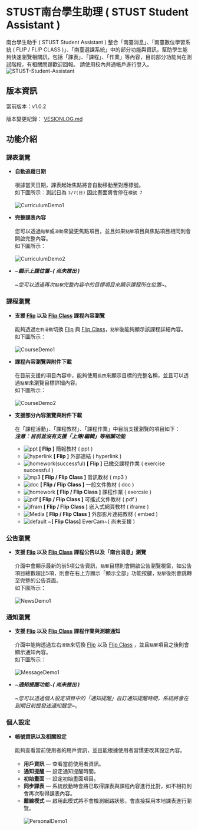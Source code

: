 
# STUST南台學生助理 ( STUST Student Assistant )
南台學生助手 ( STUST Student Assistant )  整合「南臺消息」、「南臺數位學習系統 ( FLIP / FLIP CLASS )」、「南臺選課系統」中的部分功能與資訊，幫助學生能夠快速瀏覽相關訊，包括「課表」、「課程」、「作業」等內容，目前部分功能尚在測試階段，有相關問題歡迎回報。
請使用校內共通帳戶進行登入。
![STUST-Student-Assistant](sampledata/STUST-Student-Assistant.png)
## 版本資訊
當前版本：v1.0.2

版本變更紀錄： [VESIONLOG.md](VERSIONLOG.md)
## 功能介紹
### 課表瀏覽
* **自動追蹤日期**<br>
<br>根據當天日期，課表起始焦點將會自動移動至對應標號。
<br>如下圖所示：測試日為 `3/7(日)` 因此畫面將會停在`標號 7 `<br>
<br>![CurriculumDemo1](sampledata/CurriculumDemo1.gif)

* **完整課表內容**<br>
<br>您可以透過`點擊`或`滑動`來變更焦點項目，並且如果`點擊`項目與焦點項目相同則會開啟完整內容。
<br>如下圖所示：<br>
<br>![CurriculumDemo2](sampledata/CurriculumDemo2.gif)

* ~**_顯示上課位置_**~**_( 尚未推出 )_**<br>
<br>~_您可以透過再次`點擊`完整內容中的目標項目來顯示課程所在位置_~。

### 課程瀏覽
* **支援 [Flip](https://flip.stust.edu.tw/) 以及 [Flip Class](https://flipclass.stust.edu.tw/) 課程內容瀏覽**<br>
<br>能夠透過`左右滑動`切換 [Flip](https://flip.stust.edu.tw/) 與 [Flip Class](https://flipclass.stust.edu.tw/)，`點擊`後能夠顯示該課程詳細內容。
<br>如下圖所示：<br>
<br>![CourseDemo1](sampledata/CourseDemo1.gif)

* **課程內容瀏覽與附件下載**<br>
<br>在目前支援的項目內容中，能夠使用`長按`來顯示目標的完整名稱，並且可以透過`點擊`來瀏覽目標詳細內容。
<br>如下圖所示：<br>
<br>![CourseDemo2](sampledata/CourseDemo2.gif)

* **支援部分內容瀏覽與附件下載**<br> 
<br>在「課程活動」、「課程教材」、「課程作業」中目前支援瀏覽的項目如下：<br>
**_注意：目前並沒有支援「上傳/編輯」等相關功能_**
  * ![ppt](sampledata/icon/ppt.png) **[ Flip ]** 簡報教材 ( ppt ) 
  * ![hyperlink](sampledata/icon/hyperlink.png) **[ Flip ]** 外部連結 ( hyperlink )
  * ![homework(successful)](sampledata/icon/homework(successful).png) **[ Flip ]** 已繳交課程作業 ( exercise successful )
  * ![mp3](sampledata/icon/mp3.png) **[ Flip / Flip Class ]** 音訊教材 ( mp3 )
  * ![doc](sampledata/icon/doc.png) **[ Flip / Flip Class ]** 一般文件教材 ( doc )
  * ![homework](sampledata/icon/homework.png) **[ Flip / Flip Class ]** 課程作業 ( exercsie ) 
  * ![pdf](sampledata/icon/pdf.png) **[ Flip / Flip Class ]** 可攜式文件教材 ( pdf )
  * ![ifram](sampledata/icon/ifram.png) **[ Flip / Flip Class ]** 嵌入式網頁教材 ( iframe )
  * ![Media](sampledata/icon/Media.png) **[ Flip / Flip Class ]** 外部影片連結教材 ( embed )
  * ![default](sampledata/icon/default.png) ~**[ Flip Class]** EverCam~( 尚未支援 )

### 公告瀏覽
* **支援 [Flip](https://flip.stust.edu.tw/) 以及 [Flip Class](https://flipclass.stust.edu.tw/) 課程公告以及「南台消息」瀏覽**<br>
<br>介面中會顯示最新的前5項公告資訊，`點擊`目標則會開啟公告瀏覽視窗，如公告項目總數超出5項，則會在右上方顯示「顯示全部」功能按鍵，`點擊`後則會跳轉至完整的公告頁面。
<br>如下圖所示：<br>
<br>![NewsDemo1](sampledata/NewsDemo1.gif)

### 通知瀏覽
* **支援 [Flip](https://flip.stust.edu.tw/) 以及 [Flip Class](https://flipclass.stust.edu.tw/) 課程作業與測驗通知**<br>
<br>介面中能夠透過左右`滑動`來切換 [Flip](https://flip.stust.edu.tw/) 以及 [Flip Class](https://flipclass.stust.edu.tw/) ，並且`點擊`項目之後則會顯示通知內容。
<br>如下圖所示：<br>
<br>![MessageDemo1](sampledata/MessageDemo1.gif)


* ~**_通知提醒功能_**~**_( 尚未推出 )_**<br>
<br>~_您可以透過個人設定項目中的「通知提醒」自訂通知提醒時間，系統將會在到期日前提發送通知醒您_~。

### 個人設定
* **帳號資訊以及相關設定**<br>
<br>能夠查看當前使用者的用戶資訊，並且能根據使用者習慣更改其設定內容。<br><br>
  * **用戶資訊** — 查看當前使用者資訊。
  * **通知提醒** — 設定通知提醒時間。
  * **初始畫面** — 設定初始畫面項目。
  * **同步課表** — 系統啟動時會將已取得課表與課程內容進行比對，如不相符則會再次取得課表內容。
  * **離線模式** — 啟用此模式將不會檢測網路狀態，會直接採用本地課表進行瀏覽。
<br><br>![PersonalDemo1](sampledata/PersonalDemo1.gif)


